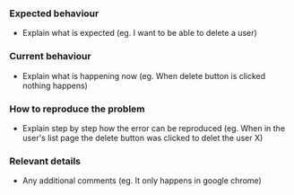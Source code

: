 ### Expected behaviour
- Explain what is expected (eg. I want to be able to delete a user)

### Current behaviour
- Explain what is happening now (eg. When delete button is clicked nothing happens)

### How to reproduce the problem
- Explain step by step how the error can be reproduced (eg. When in the user's list page the delete button was clicked to delet the user X)

### Relevant details
- Any additional comments (eg. It only happens in google chrome)

